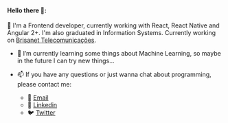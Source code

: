 #### Hello there :metal::
  
  🔭 I'm a Frontend developer, currently working with React, React Native and Angular 2+. I'm also graduated in Information Systems.
  Currently working on [Brisanet Telecomunicações](https://www.brisanet.com.br/).
 
- 🌱 I’m currently learning some things about Machine Learning, so maybe in the future I can try new things...

- 📫 If you have any questions or just wanna chat about programming, please contact me:
  - :email: [Email](mailto:malheiroanderson97@gmail.com)
  - :briefcase: [Linkedin](https://www.linkedin.com/in/andersonmalheiro)
  - :bird: [Twitter](https://twitter.com/a_malheiro97)
